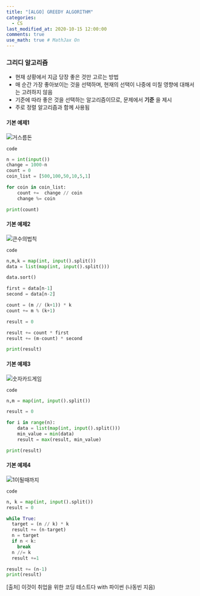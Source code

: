 ```yaml
---
title: "[ALGO] GREEDY ALGORITHM"
categories: 
  - CS
last_modified_at: 2020-10-15 12:00:00
comments: true
use_math: true # MathJax On
---
```


### 그리디 알고리즘

- 현재 상황에서 지금 당장 좋은 것만 고르는 방법
- 매 순간 가장 좋아보이는 것을 선택하며, 현재의 선택이 나중에 미칠 영향에 대해서는 고려하지 않음
- 기준에 따라 좋은 것을 선택하는 알고리즘이므로, 문제에서 **기준** 을 제시
- 주로 정렬 알고리즘과 함께 사용됨

#### 기본 예제1

![거스름돈](https://user-images.githubusercontent.com/62474292/100326241-0dd98780-300d-11eb-8d12-e12436d8cf28.JPG)

`code`

```py
n = int(input())
change = 1000-n
count = 0
coin_list = [500,100,50,10,5,1]

for coin in coin_list:
	count +=  change // coin
	change %= coin

print(count)
```
#### 기본 예제2 

![큰수의법칙](https://user-images.githubusercontent.com/62474292/100333796-59dcfa00-3016-11eb-87b2-4b3fb4ffb72e.JPG)

`code`

```py
n,m,k = map(int, input().split())
data = list(map(int, input().split()))

data.sort()

first = data[n-1]
second = data[n-2]

count = (m // (k+1)) * k
count += m % (k+1)

result = 0

result += count * first
result += (m-count) * second

print(result)
```
#### 기본 예제3

![숫자카드게임](https://user-images.githubusercontent.com/62474292/100333809-5d708100-3016-11eb-817d-587170b31a4c.JPG)

`code`
```py
n,m = map(int, input().split())

result = 0

for i in range(n):
	data = list(map(int, input().split()))
	min_value = min(data)
	result = max(result, min_value)

print(result)
```

#### 기본 예제4

![1이될때까지](https://user-images.githubusercontent.com/62474292/100335439-58143600-3018-11eb-980a-59c76c98954a.JPG)

`code`

```py
n, k = map(int, input().split())
result = 0

while True:
  target = (n // k) * k
  result += (n-target)
  n = target
  if n < k:
    break
  n //= k
  result +=1

result += (n-1)
print(result)
```

[출처] 이것이 취업을 위한 코딩 테스트다 with 파이썬 (나동빈 지음)
